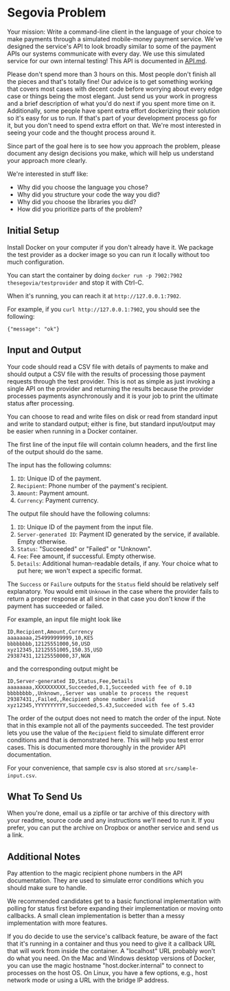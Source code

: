 Segovia Problem
===================================

Your mission: Write a command-line client in the language of your choice to
make payments through a simulated mobile-money payment service. We've designed
the service's API to look broadly similar to some of the payment APIs our
systems communicate with every day. We use this simulated service for our own
internal testing! This API is documented in [API.md](./API.md).

Please don't spend more than 3 hours on this. Most people don't finish all
the pieces and that's totally fine! Our advice is to get something working
that covers most cases with decent code before worrying about every edge case
or things being the most elegant. Just send us your work in progress and a
brief description of what you'd do next if you spent more time on it.
Additionally, some people have spent extra effort dockerizing their solution so
it's easy for us to run. If that's part of your development process go for it,
but you don't need to spend extra effort on that. We're most interested in
seeing your code and the thought process around it.

Since part of the goal here is to see how you approach the problem, please
document any design decisions you make, which will help us understand your
approach more clearly.

We're interested in stuff like:
- Why did you choose the language you chose?
- Why did you structure your code the way you did?
- Why did you choose the libraries you did?
- How did you prioritize parts of the problem?

Initial Setup
-------------

Install Docker on your computer if you don't already have it. We package the
test provider as a docker image so you can run it locally without too much
configuration.

You can start the container by doing `docker run -p 7902:7902 thesegovia/testprovider` and
stop it with Ctrl-C.

When it's running, you can reach it at `http://127.0.0.1:7902`.

For example, if you `curl http://127.0.0.1:7902`, you should see the following:
```
{"message": "ok"}
```

Input and Output
----------------

Your code should read a CSV file with details of payments to make and should
output a CSV file with the results of processing those payment requests
through the test provider. This is not as simple as just invoking a single
API on the provider and returning the results because the provider processes
payments asynchronously and it is your job to print the ultimate status after
processing.

You can choose to read and write files on disk or read from standard input
and write to standard output; either is fine, but standard input/output may
be easier when running in a Docker container.

The first line of the input file will contain column headers, and the first
line of the output should do the same.

The input has the following columns:

1. `ID`: Unique ID of the payment.
2. `Recipient`: Phone number of the payment's recipient.
3. `Amount`: Payment amount.
4. `Currency`: Payment currency.

The output file should have the following columns:

1. `ID`: Unique ID of the payment from the input file.
2. `Server-generated ID`: Payment ID generated by the service, if available.
    Empty otherwise.
3. `Status`: "Succeeded" or "Failed" or "Unknown".
4. `Fee`: Fee amount, if successful. Empty otherwise.
5. `Details`: Additional human-readable details, if any.
    Your choice what to put here; we won't expect a specific format.

The `Success` or `Failure` outputs for the `Status` field should be
relatively self explanatory. You would emit `Unknown` in the case where the
provider fails to return a proper response at all since in that case you
don't know if the payment has succeeded or failed.

For example, an input file might look like

    ID,Recipient,Amount,Currency
    aaaaaaaa,254999999999,10,KES
    bbbbbbbb,12125551000,50,USD
    xyz12345,12125551005,150.35,USD
    29387431,12125550000,37,NGN

and the corresponding output might be

    ID,Server-generated ID,Status,Fee,Details
    aaaaaaaa,XXXXXXXXXX,Succeeded,0.1,Succeeded with fee of 0.10
    bbbbbbbb,,Unknown,,Server was unable to process the request
    29387431,,Failed,,Recipient phone number invalid
    xyz12345,YYYYYYYYYY,Succeeded,5.43,Succeeded with fee of 5.43

The order of the output does not need to match the order of the input. Note
that in this example not all of the payments succeeded. The test provider
lets you use the value of the `Recipient` field to simulate different error
conditions and that is demonstrated here. This will help you test error
cases. This is documented more thoroughly in the provider API documentation.

For your convenience, that sample csv is also stored at `src/sample-input.csv`.


What To Send Us
---------------

When you're done, email us a zipfile or tar archive of this directory with
your readme, source code and any instructions we'll need to run it. If you
prefer, you can put the archive on Dropbox or another service and send us a
link.

Additional Notes
----------------

Pay attention to the magic recipient phone numbers in the API documentation.
They are used to simulate error conditions which you should make sure to handle.

We recommended candidates get to a basic functional implementation with
polling for status first before expanding their implementation or moving onto
callbacks. A small clean implementation is better than a messy implementation
with more features.

If you do decide to use the service's callback feature, be aware of the fact
that it's running in a container and thus you need to give it a callback URL
that will work from inside the container. A "localhost" URL probably won't do
what you need. On the Mac and Windows desktop versions of Docker, you can use
the magic hostname "host.docker.internal" to connect to processes on the host
OS. On Linux, you have a few options, e.g., host network mode or using a URL
with the bridge IP address.
